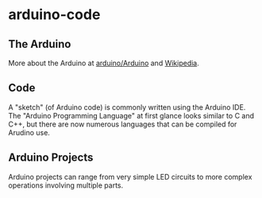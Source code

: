 # arduino-code

## The Arduino

More about the Arduino at [arduino/Arduino](https://github.com/arduino/Arduino) and [Wikipedia](https://en.wikipedia.org/wiki/Arduino).

## Code

A "sketch" (of Arduino code) is commonly written using the Arduino IDE. The "Arduino Programming Language" at first glance looks similar to C and C++, but there are now numerous languages that can be compiled for Arudino use. 


## Arduino Projects

Arduino projects can range from very simple LED circuits to more complex operations involving multiple parts.


